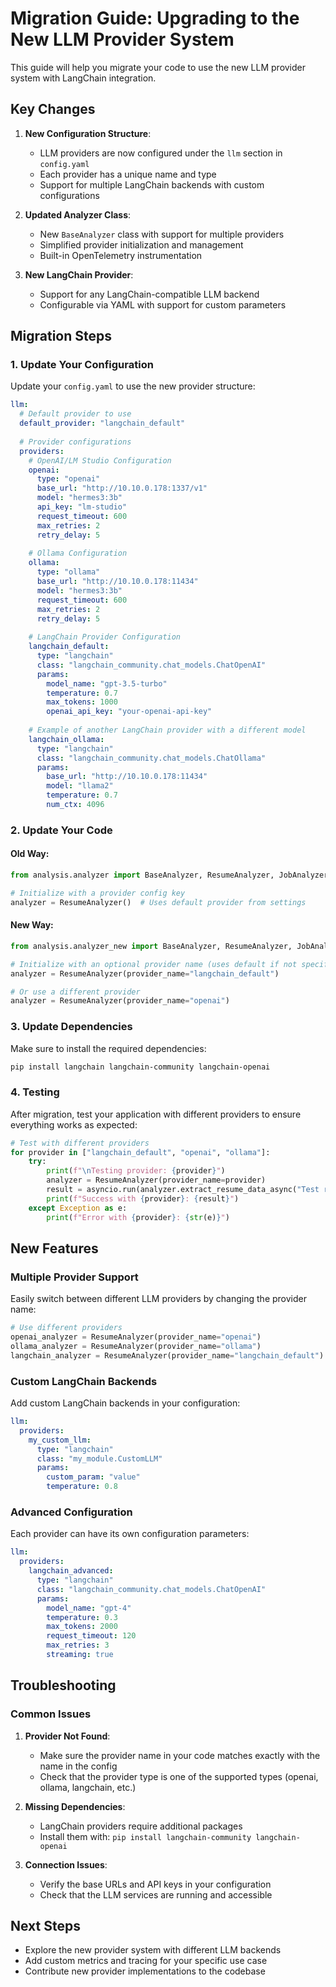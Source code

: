 # Migration Guide: Upgrading to the New LLM Provider System

This guide will help you migrate your code to use the new LLM provider system with LangChain integration.

## Key Changes

1. **New Configuration Structure**:
   - LLM providers are now configured under the `llm` section in `config.yaml`
   - Each provider has a unique name and type
   - Support for multiple LangChain backends with custom configurations

2. **Updated Analyzer Class**:
   - New `BaseAnalyzer` class with support for multiple providers
   - Simplified provider initialization and management
   - Built-in OpenTelemetry instrumentation

3. **New LangChain Provider**:
   - Support for any LangChain-compatible LLM backend
   - Configurable via YAML with support for custom parameters

## Migration Steps

### 1. Update Your Configuration

Update your `config.yaml` to use the new provider structure:

```yaml
llm:
  # Default provider to use
  default_provider: "langchain_default"
  
  # Provider configurations
  providers:
    # OpenAI/LM Studio Configuration
    openai:
      type: "openai"
      base_url: "http://10.10.0.178:1337/v1"
      model: "hermes3:3b"
      api_key: "lm-studio"
      request_timeout: 600
      max_retries: 2
      retry_delay: 5
    
    # Ollama Configuration
    ollama:
      type: "ollama"
      base_url: "http://10.10.0.178:11434"
      model: "hermes3:3b"
      request_timeout: 600
      max_retries: 2
      retry_delay: 5
    
    # LangChain Provider Configuration
    langchain_default:
      type: "langchain"
      class: "langchain_community.chat_models.ChatOpenAI"
      params:
        model_name: "gpt-3.5-turbo"
        temperature: 0.7
        max_tokens: 1000
        openai_api_key: "your-openai-api-key"
    
    # Example of another LangChain provider with a different model
    langchain_ollama:
      type: "langchain"
      class: "langchain_community.chat_models.ChatOllama"
      params:
        base_url: "http://10.10.0.178:11434"
        model: "llama2"
        temperature: 0.7
        num_ctx: 4096
```

### 2. Update Your Code

#### Old Way:

```python
from analysis.analyzer import BaseAnalyzer, ResumeAnalyzer, JobAnalyzer

# Initialize with a provider config key
analyzer = ResumeAnalyzer()  # Uses default provider from settings
```

#### New Way:

```python
from analysis.analyzer_new import BaseAnalyzer, ResumeAnalyzer, JobAnalyzer

# Initialize with an optional provider name (uses default if not specified)
analyzer = ResumeAnalyzer(provider_name="langchain_default")

# Or use a different provider
analyzer = ResumeAnalyzer(provider_name="openai")
```

### 3. Update Dependencies

Make sure to install the required dependencies:

```bash
pip install langchain langchain-community langchain-openai
```

### 4. Testing

After migration, test your application with different providers to ensure everything works as expected:

```python
# Test with different providers
for provider in ["langchain_default", "openai", "ollama"]:
    try:
        print(f"\nTesting provider: {provider}")
        analyzer = ResumeAnalyzer(provider_name=provider)
        result = asyncio.run(analyzer.extract_resume_data_async("Test resume content"))
        print(f"Success with {provider}: {result}")
    except Exception as e:
        print(f"Error with {provider}: {str(e)}")
```

## New Features

### Multiple Provider Support

Easily switch between different LLM providers by changing the provider name:

```python
# Use different providers
openai_analyzer = ResumeAnalyzer(provider_name="openai")
ollama_analyzer = ResumeAnalyzer(provider_name="ollama")
langchain_analyzer = ResumeAnalyzer(provider_name="langchain_default")
```

### Custom LangChain Backends

Add custom LangChain backends in your configuration:

```yaml
llm:
  providers:
    my_custom_llm:
      type: "langchain"
      class: "my_module.CustomLLM"
      params:
        custom_param: "value"
        temperature: 0.8
```

### Advanced Configuration

Each provider can have its own configuration parameters:

```yaml
llm:
  providers:
    langchain_advanced:
      type: "langchain"
      class: "langchain_community.chat_models.ChatOpenAI"
      params:
        model_name: "gpt-4"
        temperature: 0.3
        max_tokens: 2000
        request_timeout: 120
        max_retries: 3
        streaming: true
```

## Troubleshooting

### Common Issues

1. **Provider Not Found**:
   - Make sure the provider name in your code matches exactly with the name in the config
   - Check that the provider type is one of the supported types (openai, ollama, langchain, etc.)

2. **Missing Dependencies**:
   - LangChain providers require additional packages
   - Install them with: `pip install langchain-community langchain-openai`

3. **Connection Issues**:
   - Verify the base URLs and API keys in your configuration
   - Check that the LLM services are running and accessible

## Next Steps

- Explore the new provider system with different LLM backends
- Add custom metrics and tracing for your specific use case
- Contribute new provider implementations to the codebase
